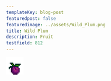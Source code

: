 ```yaml
---
templateKey: blog-post
featuredpost: false
featuredimage: ../assets/Wild_Plum.png
title: Wild Plum
description: Fruit
testfield: 812
---
```

![Wild Plum](../assets/Wild_Plum.png)
